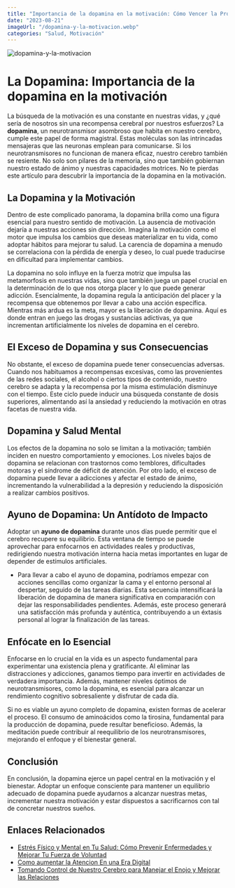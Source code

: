```yaml
---
title: "Importancia de la dopamina en la motivación: Cómo Vencer la Procrastinación"
date: "2023-08-21"
imageUrl: "/dopamina-y-la-motivacion.webp"
categories: "Salud, Motivación"
---
```


![dopamina-y-la-motivacion](/importancia-de-la-dopamina-en-la-motivación.webp)

# La Dopamina: Importancia de la dopamina en la motivación

La búsqueda de la motivación es una constante en nuestras vidas, y ¿qué sería de nosotros sin una recompensa cerebral por nuestros esfuerzos? La **dopamina**, un neurotransmisor asombroso que habita en nuestro cerebro, cumple este papel de forma magistral. Estas moléculas son las intrincadas mensajeras que las neuronas emplean para comunicarse. Si los neurotransmisores no funcionan de manera eficaz, nuestro cerebro también se resiente. No solo son pilares de la memoria, sino que también gobiernan nuestro estado de ánimo y nuestras capacidades motrices. No te pierdas este artículo para descubrir la importancia de la dopamina en la motivación.

## La Dopamina y la Motivación

Dentro de este complicado panorama, la dopamina brilla como una figura esencial para nuestro sentido de motivación. La ausencia de motivación dejaría a nuestras acciones sin dirección. Imagina la motivación como el motor que impulsa los cambios que deseas materializar en tu vida, como adoptar hábitos para mejorar tu salud. La carencia de dopamina a menudo se correlaciona con la pérdida de energía y deseo, lo cual puede traducirse en dificultad para implementar cambios.

La dopamina no solo influye en la fuerza motriz que impulsa las metamorfosis en nuestras vidas, sino que también juega un papel crucial en la determinación de lo que nos otorga placer y lo que puede generar adicción. Esencialmente, la dopamina regula la anticipación del placer y la recompensa que obtenemos por llevar a cabo una acción específica. Mientras más ardua es la meta, mayor es la liberación de dopamina. Aquí es donde entran en juego las drogas y sustancias adictivas, ya que incrementan artificialmente los niveles de dopamina en el cerebro.

## El Exceso de Dopamina y sus Consecuencias

No obstante, el exceso de dopamina puede tener consecuencias adversas. Cuando nos habituamos a recompensas excesivas, como las provenientes de las redes sociales, el alcohol o ciertos tipos de contenido, nuestro cerebro se adapta y la recompensa por la misma estimulación disminuye con el tiempo. Este ciclo puede inducir una búsqueda constante de dosis superiores, alimentando así la ansiedad y reduciendo la motivación en otras facetas de nuestra vida.

## Dopamina y Salud Mental

Los efectos de la dopamina no solo se limitan a la motivación; también inciden en nuestro comportamiento y emociones. Los niveles bajos de dopamina se relacionan con trastornos como temblores, dificultades motoras y el síndrome de déficit de atención. Por otro lado, el exceso de dopamina puede llevar a adicciones y afectar el estado de ánimo, incrementando la vulnerabilidad a la depresión y reduciendo la disposición a realizar cambios positivos.

## Ayuno de Dopamina: Un Antídoto de Impacto

Adoptar un **ayuno de dopamina** durante unos días puede permitir que el cerebro recupere su equilibrio. Esta ventana de tiempo se puede aprovechar para enfocarnos en actividades reales y productivas, redirigiendo nuestra motivación interna hacia metas importantes en lugar de depender de estímulos artificiales.

- Para llevar a cabo el ayuno de dopamina, podríamos empezar con acciones sencillas como organizar la cama y el entorno personal al despertar, seguido de las tareas diarias. Esta secuencia intensificará la liberación de dopamina de manera significativa en comparación con dejar las responsabilidades pendientes. Además, este proceso generará una satisfacción más profunda y auténtica, contribuyendo a un éxtasis personal al lograr la finalización de las tareas.

## Enfócate en lo Esencial

Enfocarse en lo crucial en la vida es un aspecto fundamental para experimentar una existencia plena y gratificante. Al eliminar las distracciones y adicciones, ganamos tiempo para invertir en actividades de verdadera importancia. Además, mantener niveles óptimos de neurotransmisores, como la dopamina, es esencial para alcanzar un rendimiento cognitivo sobresaliente y disfrutar de cada día.

Si no es viable un ayuno completo de dopamina, existen formas de acelerar el proceso. El consumo de aminoácidos como la tirosina, fundamental para la producción de dopamina, puede resultar beneficioso. Además, la meditación puede contribuir al reequilibrio de los neurotransmisores, mejorando el enfoque y el bienestar general.

## Conclusión

En conclusión, la dopamina ejerce un papel central en la motivación y el bienestar. Adoptar un enfoque consciente para mantener un equilibrio adecuado de dopamina puede ayudarnos a alcanzar nuestras metas, incrementar nuestra motivación y estar dispuestos a sacrificarnos con tal de concretar nuestros sueños.

## Enlaces Relacionados

- [Estrés Físico y Mental en Tu Salud: Cómo Prevenir Enfermedades y Mejorar Tu Fuerza de Voluntad](https://abelardo.blog/posts/estres-fisico-y-mental)
- [Como aumentar la Atencion En una Era Digital](https://abelardo.blog/posts/aumentar-la-atencion)
- [Tomando Control de Nuestro Cerebro para Manejar el Enojo y Mejorar las Relaciones](https://abelardo.blog/posts/como-manejar-el-enojo)
